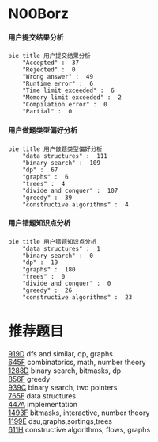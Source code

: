 # N00Borz

<!-- tabs:start -->



#### **用户提交结果分析**

```mermaid
pie title 用户提交结果分析
    "Accepted" :  37
    "Rejected" :  0
    "Wrong answer" :  49
    "Runtime error" :  6
    "Time limit exceeded" :  6
    "Memory limit exceeded" :  2
    "Compilation error" :  0
    "Partial" :  0
```

#### **用户做题类型偏好分析**

```mermaid
pie title 用户做题类型偏好分析
    "data structures" :  111
    "binary search" :  109
    "dp" :  67
    "graphs" :  6
    "trees" :  4
    "divide and conquer" :  107
    "greedy" :  39
    "constructive algorithms" :  4
```
#### **用户错题知识点分析**

```mermaid
pie title 用户错题知识点分析
    "data structures" :  1
    "binary search" :  0
    "dp" :  19
    "graphs" :  180
    "trees" :  0
    "divide and conquer" :  0
    "greedy" :  26
    "constructive algorithms" :  23
```



<!-- tabs:end -->
# 推荐题目
[919D](https://codeforces.com/contest/919/problem/D)		dfs and similar,
                        dp,
                        graphs		  
[645F](https://codeforces.com/contest/645/problem/F)		combinatorics,
                        math,
                        number theory		  
[1288D](https://codeforces.com/contest/1288/problem/D)		binary search,
                        bitmasks,
                        dp		  
[856F](https://codeforces.com/contest/856/problem/F)		greedy		  
[939C](https://codeforces.com/contest/939/problem/C)		binary search,
                        two pointers		  
[765F](https://codeforces.com/contest/765/problem/F)		data structures		  
[447A](https://codeforces.com/contest/447/problem/A)		implementation		  
[1493F](https://codeforces.com/contest/1493/problem/F)		bitmasks,
                        interactive,
                        number theory		  
[1199E](https://codeforces.com/contest/1199/problem/E)		dsu,graphs,sortings,trees		  
[611H](https://codeforces.com/contest/611/problem/H)		constructive algorithms,
                        flows,
                        graphs		  
